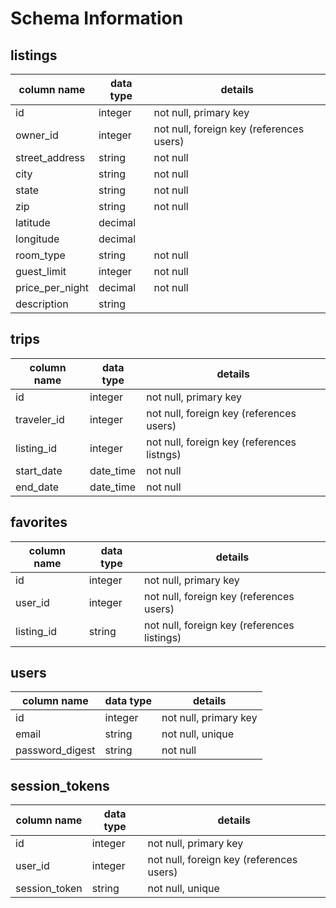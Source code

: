 # Schema Information

## listings
column name     | data type | details
----------------|-----------|-----------------------
id              | integer   | not null, primary key
owner_id        | integer   | not null, foreign key (references users)
street_address  | string    | not null
city            | string    | not null
state           | string    | not null
zip             | string    | not null
latitude        | decimal   |
longitude       | decimal   |
room_type       | string    | not null
guest_limit     | integer   | not null
price_per_night | decimal   | not null
description     | string    |

## trips
column name | data type | details
------------|-----------|-----------------------
id          | integer   | not null, primary key
traveler_id | integer   | not null, foreign key (references users)
listing_id  | integer   | not null, foreign key (references listngs)
start_date  | date_time | not null
end_date    | date_time | not null

## favorites
column name | data type | details
------------|-----------|-----------------------
id          | integer   | not null, primary key
user_id     | integer   | not null, foreign key (references users)
listing_id  | string    | not null, foreign key (references listings)

## users
column name     | data type | details
----------------|-----------|-----------------------
id              | integer   | not null, primary key
email           | string    | not null, unique
password_digest | string    | not null

## session_tokens
column name     | data type | details
----------------|-----------|-----------------------
id              | integer   | not null, primary key
user_id         | integer   | not null, foreign key (references users)
session_token   | string    | not null, unique
